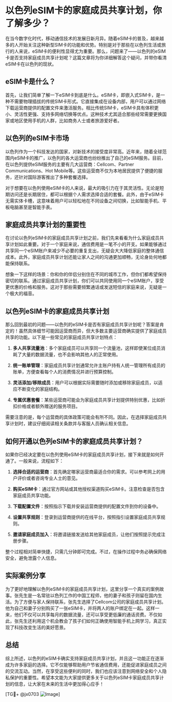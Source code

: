 # 以色列eSIM卡的家庭成员共享计划，你了解多少？

在当今数字化时代，移动通信技术的发展日新月异。随着eSIM卡的普及，越来越多的人开始关注这种新型SIM卡的功能和优势。特别是对于那些在以色列生活或旅行的人来说，eSIM卡的便利性显得尤为重要。那么，问题来了——以色列的eSIM卡是否支持家庭成员共享计划呢？这篇文章将为你详细解答这个疑问，并带你看清eSIM卡在以色列的现状。

## eSIM卡是什么？

首先，让我们简单了解一下eSIM卡到底是什么。eSIM卡，即嵌入式SIM卡，是一种不需要物理插拔的传统SIM卡形式。它直接集成在设备内部，用户可以通过网络下载运营商提供的配置文件来激活服务。相比传统SIM卡，eSIM卡具有体积更小、灵活性更强、支持多网络切换等优点。这种技术尤其适合那些经常需要更换国家或地区使用手机的人群，比如商务人士或者旅游爱好者。

## 以色列的eSIM卡市场

以色列作为一个科技发达的国家，对新技术的接受度非常高。近年来，随着全球范围内eSIM卡的推广，以色列的各大运营商也纷纷推出了自己的eSIM服务。目前，在以色列提供eSIM服务的主要有几大运营商：Cellcom、Partner Communications、Hot Mobile等。这些运营商不仅为本地居民提供了便捷的服务，还针对国际游客推出了多种套餐选择。

对于想要在以色列使用eSIM卡的人来说，最大的吸引力在于其灵活性。无论是短期访问还是长期居住，都可以根据个人需求选择合适的套餐。此外，由于eSIM卡无需实体卡槽，这意味着用户可以轻松地在不同设备之间切换，比如智能手机、平板电脑甚至是智能手表。

## 家庭成员共享计划的重要性

在讨论以色列eSIM卡的家庭成员共享计划之前，我们先来看看为什么家庭成员共享计划如此重要。对于一个家庭来说，通信费用是一笔不小的开支。如果能够通过共享同一个eSIM账户来减少不必要的重复支出，无疑会大大降低家庭的整体通信成本。此外，家庭成员共享计划还能让家人之间的沟通更加顺畅，无论身处何地都能保持联系。

想象一下这样的场景：你和你的伴侣分别住在不同的城市工作，但你们都希望保持密切的联系。通过家庭成员共享计划，你们可以共同使用同一个eSIM账户，享受更优惠的价格和服务。这对于那些需要频繁通话或发送短信的家庭来说，无疑是一个极大的福音。

## 以色列eSIM卡的家庭成员共享计划

那么回到最初的问题——以色列的eSIM卡是否有家庭成员共享计划呢？答案是肯定的！虽然具体细节可能因运营商而异，但大多数主要运营商确实提供了家庭成员共享的功能。以下是一些常见的家庭成员共享计划特点：

1. **多人共享流量池**：多个家庭成员可以共享同一个流量池，这样即使某位成员消耗了大量的数据流量，也不会影响其他人的正常使用。
   
2. **统一账单管理**：家庭成员共享计划通常允许主账户持有人统一管理所有成员的账单，方便查看每个人的消费情况并进行预算控制。

3. **灵活添加/移除成员**：用户可以根据实际需要随时添加或移除家庭成员，以适应不断变化的家庭结构。

4. **专属优惠套餐**：某些运营商可能会为家庭成员共享计划提供特别优惠，比如折扣价格或者额外赠送的服务项目。

需要注意的是，每个运营商的具体政策可能会有所不同。因此，在选择家庭成员共享计划时，建议仔细阅读相关条款并与客服人员确认相关信息。

## 如何开通以色列eSIM卡的家庭成员共享计划？

如果你已经决定要在以色列使用eSIM卡的家庭成员共享计划，接下来就是如何开通了。一般来说，流程如下：

1. **选择合适的运营商**：首先确定哪家运营商最适合你的需求。可以参考网上的用户评价或者咨询专业人士的意见。

2. **购买eSIM卡**：通过官方网站或其他授权渠道购买eSIM卡。注意检查是否包含家庭成员共享功能。

3. **下载配置文件**：按照指示下载并安装运营商提供的配置文件到你的设备中。

4. **设置共享规则**：登录到运营商提供的在线平台，按照指引设置家庭成员共享规则。

5. **邀请家庭成员加入**：将邀请链接发送给其他家庭成员，让他们按照提示完成注册步骤。

整个过程相对简单快捷，只需几分钟即可完成。不过，在操作过程中务必确保网络安全，避免泄露个人信息。

## 实际案例分享

为了更好地理解以色列eSIM卡的家庭成员共享计划，这里分享一个真实的案例故事。张先生是一名常驻以色列工作的中国工程师，他的妻子和孩子则留在国内生活。为了方便与家人保持联系，张先生选择了Cellcom公司的家庭成员共享计划。他为自己和妻子分别购买了一张eSIM卡，并将两人的账户绑定在一起。这样一来，他们不仅可以共享每月的数据流量，还可以享受更低廉的通话资费。不仅如此，张先生还利用这个机会教会了孩子们如何正确使用智能手机上网学习，真正实现了科技改变生活的美好愿景。

## 总结

综上所述，以色列的eSIM卡确实支持家庭成员共享计划，并且这一功能正在逐渐成为许多家庭的选择。它不仅能够帮助用户节省通信费用，还能促进家庭成员之间的交流互动。当然，在享受这些便利的同时，我们也应该注意到网络安全和个人隐私保护的重要性。希望本文能为大家提供更多关于以色列eSIM卡家庭成员共享计划的信息，让大家在未来的生活中更加得心应手！

[TG💪+ @jx0703 ![Image](https://github.com/user-attachments/assets/dbca1d08-cadb-493c-b0ec-ad6f7a83f270)]
